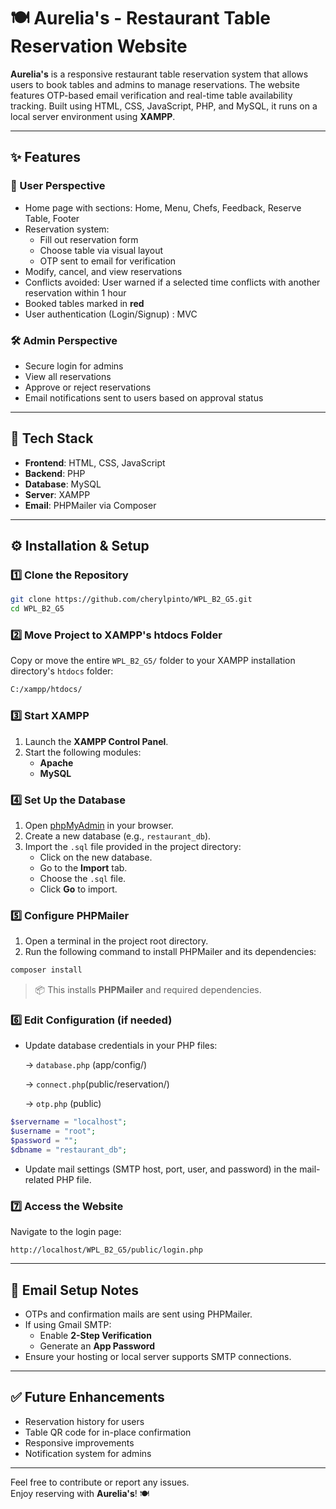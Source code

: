 # 🍽️ Aurelia's - Restaurant Table Reservation Website

**Aurelia's** is a responsive restaurant table reservation system that allows users to book tables and admins to manage reservations. The website features OTP-based email verification and real-time table availability tracking. Built using HTML, CSS, JavaScript, PHP, and MySQL, it runs on a local server environment using **XAMPP**.

---

## ✨ Features

### 👥 User Perspective

- Home page with sections: Home, Menu, Chefs, Feedback, Reserve Table, Footer
- Reservation system:
  - Fill out reservation form
  - Choose table via visual layout
  - OTP sent to email for verification
- Modify, cancel, and view reservations
- Conflicts avoided: User warned if a selected time conflicts with another reservation within 1 hour
- Booked tables marked in **red**
- User authentication (Login/Signup) : MVC

### 🛠️ Admin Perspective

- Secure login for admins
- View all reservations
- Approve or reject reservations
- Email notifications sent to users based on approval status

---

## 🧰 Tech Stack

- **Frontend**: HTML, CSS, JavaScript  
- **Backend**: PHP  
- **Database**: MySQL  
- **Server**: XAMPP  
- **Email**: PHPMailer via Composer

---

## ⚙️ Installation & Setup

### 1️⃣ Clone the Repository

```bash
git clone https://github.com/cherylpinto/WPL_B2_G5.git
cd WPL_B2_G5
```

### 2️⃣ Move Project to XAMPP's htdocs Folder

Copy or move the entire `WPL_B2_G5/` folder to your XAMPP installation directory's `htdocs` folder:

```bash
C:/xampp/htdocs/
```

### 3️⃣ Start XAMPP

1. Launch the **XAMPP Control Panel**.
2. Start the following modules:
   - **Apache**
   - **MySQL**

### 4️⃣ Set Up the Database

1. Open [phpMyAdmin](http://localhost/phpmyadmin) in your browser.
2. Create a new database (e.g., `restaurant_db`).
3. Import the `.sql` file provided in the project directory:
   - Click on the new database.
   - Go to the **Import** tab.
   - Choose the `.sql` file.
   - Click **Go** to import.

### 5️⃣ Configure PHPMailer

1. Open a terminal in the project root directory.
2. Run the following command to install PHPMailer and its dependencies:

```bash
composer install
```

> 📦 This installs **PHPMailer** and required dependencies.

### 6️⃣ Edit Configuration (if needed)

- Update database credentials in your PHP files:

  
    -> `database.php` (app/config/)
  
    -> `connect.php`(public/reservation/)
  
    -> `otp.php` (public)

  

```php
$servername = "localhost";
$username = "root";
$password = "";
$dbname = "restaurant_db";
```

- Update mail settings (SMTP host, port, user, and password) in the mail-related PHP file.

### 7️⃣ Access the Website

Navigate to the login page:

```url
http://localhost/WPL_B2_G5/public/login.php
```

---

## 📧 Email Setup Notes

- OTPs and confirmation mails are sent using PHPMailer.
- If using Gmail SMTP:
  - Enable **2-Step Verification**
  - Generate an **App Password**
- Ensure your hosting or local server supports SMTP connections.

---

## ✅ Future Enhancements

- Reservation history for users
- Table QR code for in-place confirmation
- Responsive improvements
- Notification system for admins

---

Feel free to contribute or report any issues.  
Enjoy reserving with **Aurelia's**! 🍽️
